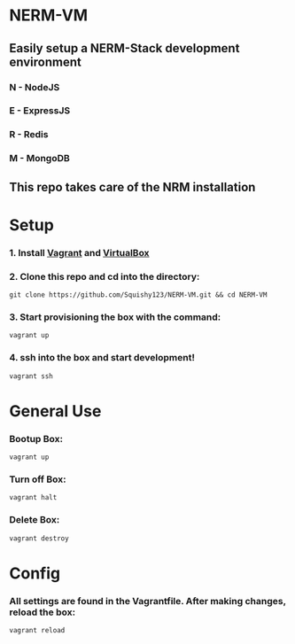 # NERM-VM

## Easily setup a NERM-Stack development environment
### N - NodeJS
### E - ExpressJS
### R - Redis
### M - MongoDB

## This repo takes care of the NRM installation

# Setup
### 1. Install [Vagrant](https://www.vagrantup.com/downloads.html) and [VirtualBox](https://www.virtualbox.org/wiki/Downloads)
### 2. Clone this repo and cd into the directory:
`git clone https://github.com/Squishy123/NERM-VM.git && cd NERM-VM`
### 3. Start provisioning the box with the command: 
`vagrant up`
### 4. ssh into the box and start development!
`vagrant ssh`

# General Use
### Bootup Box:
`vagrant up`
### Turn off Box:
`vagrant halt`
### Delete Box:
`vagrant destroy`

# Config
### All settings are found in the Vagrantfile. After making changes, reload the box:
`vagrant reload`


